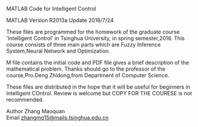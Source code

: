 MATLAB Code for Intelligent Control

MATLAB Version  R2013a        Update 2016/7/24

These files are programmed for the homework of the graduate course 'Intelligent Control' in Tsinghua University, in spring semester,2016.
This course consists of three main parts which are Fuzzy Inference System,Neural Network and Optimization.

M file contains the initial code and PDF file gives a brief description of the mathematical problem.
Thanks should go to the professor of the course,Pro.Deng Zhidong,from Department of Computer Science.

These files are distributed in the hope that it will be useful for beginners in Intelligent COntrol. 
Review is welcome but COPY FOR THE COURESE is not recommended.

Author Zhang Maoquan    
Email  zhangmq15@mails.tsinghua.edu.cn 

